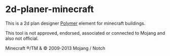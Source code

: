# 2d-planer-minecraft
This is a 2d plan designer <a href="https://www.polymer-project.org/">Polymer</a> element for minecraft buildings.


This tool is not approved, endorsed, associated or connected to Mojang and also not official.

Minecraft ®/TM & © 2009-2013 Mojang / Notch